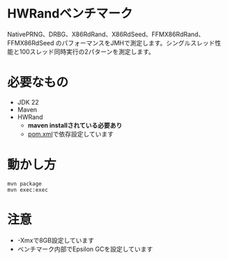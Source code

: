 HWRandベンチマーク
===

NativePRNG、DRBG、X86RdRand、X86RdSeed、FFMX86RdRand、FFMX86RdSeed のパフォーマンスをJMHで測定します。シングルスレッド性能と100スレッド同時実行の2パターンを測定します。

# 必要なもの

* JDK 22
* Maven
* HWRand
    * **maven installされている必要あり**
    * [pom.xml](pom.xml)で依存設定しています

# 動かし方

```
mvn package
mvn exec:exec
```

# 注意

* -Xmxで8GB設定しています
* ベンチマーク内部でEpsilon GCを設定しています
